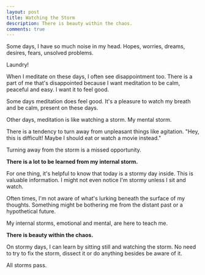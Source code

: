 ```yaml
---
layout: post
title: Watching the Storm
description: There is beauty within the chaos.
comments: true
---
```

Some days, I have so much noise in my head.  Hopes, worries, dreams, desires, fears, unsolved problems.

Laundry!

When I meditate on these days, I often see disappointment too.  There is a part of me that's disappointed because I want meditation to be calm, peaceful and easy. I want it to feel good.

Some days meditation does feel good.  It's a pleasure to watch my breath and be calm, present on these days.

Other days, meditation is like watching a storm.  My mental storm.

There is a tendency to turn away from unpleasant things like agitation.  "Hey, this is difficult!  Maybe I should eat or watch a movie instead."

Turning away from the storm is a missed opportunity.

**There is a lot to be learned from my internal storm.**

For one thing, it's helpful to know that today is a stormy day inside.  This is valuable information.  I might not even notice I'm stormy unless I sit and watch. 

Often times, I'm not aware of what's lurking beneath the surface of my thoughts.  Something might be bothering me from the distant past or a hypothetical future.

My internal storms, emotional and mental, are here to teach me.

**There is beauty within the chaos.**

On stormy days, I can learn by sitting still and watching the storm.  No need to try to fix the storm, dissect it or do anything besides be aware of it.

All storms pass.

